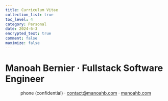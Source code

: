 ```yaml
---
title: Curriculum Vitae
collection_list: true
toc_level: 4
category: Personal
date: 2024-6-3
encrypted_text: true
comment: false
maximize: false
---
```


# Manoah Bernier · Fullstack Software Engineer

<div style="text-align: center;">
    <span class="encrypted" id="I2INwYQJ81hcFuLV8KZ8ggaz9LUkeQDb8I5cmqHYxZl4oM9qU=">
        phone (confidential)
    </span> · 
    <a href="mailto://contact@manoahb.com" target="_blank">contact@manoahb.com</a> · 
    <a href="https://manoahb.com" target="_blank">manoahb.com</a>
</div>
